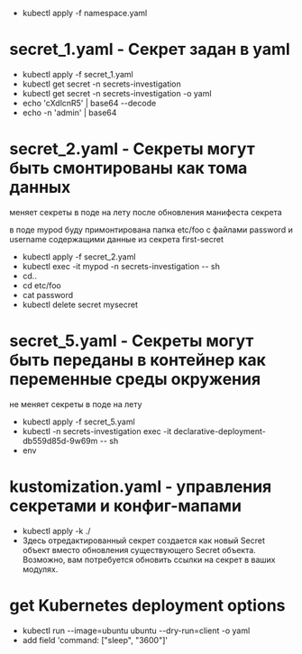 - kubectl apply -f namespace.yaml
# secret_1.yaml - Секрет задан в yaml
- kubectl apply -f secret_1.yaml
- kubectl get secret -n secrets-investigation
- kubectl get secret -n secrets-investigation -o yaml
- echo 'cXdlcnR5' | base64 --decode
- echo -n 'admin' | base64

# secret_2.yaml - Секреты могут быть смонтированы как тома данных
меняет секреты в поде на лету после обновления манифеста секрета

в поде mypod буду примонтирована папка etc/foo с файлами password и username содержащими данные из секрета first-secret
- kubectl apply -f secret_2.yaml
- kubectl exec -it mypod -n secrets-investigation -- sh
- cd..
- cd etc/foo
- cat password
- kubectl delete secret mysecret

# secret_5.yaml - Секреты могут быть переданы в контейнер как переменные среды окружения
не меняет секреты в поде на лету
- kubectl apply -f secret_5.yaml
- kubectl -n secrets-investigation exec -it declarative-deployment-db559d85d-9w69m -- sh
- env

# kustomization.yaml - управления секретами и конфиг-мапами
- kubectl apply -k ./
- Здесь отредактированный секрет создается как новый Secret объект вместо обновления существующего Secret объекта. Возможно, вам потребуется обновить ссылки на секрет в ваших модулях.

# get Kubernetes deployment options
- kubectl run --image=ubuntu ubuntu --dry-run=client -o yaml
- add field 'command: ["sleep", "3600"]'
